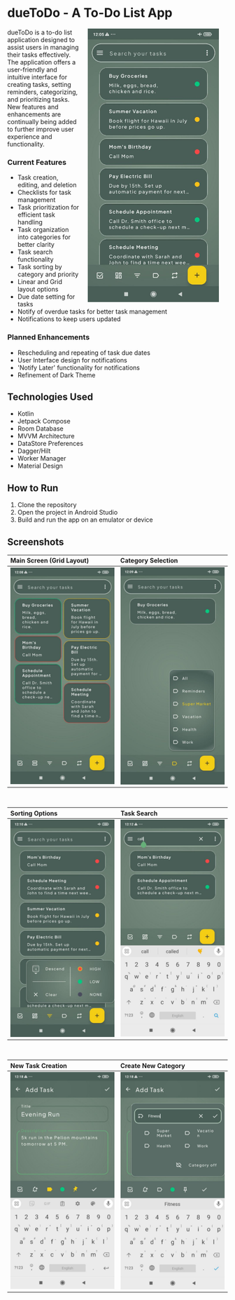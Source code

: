 # dueToDo - A To-Do List App

<div align="start">
<img src="app/images/photo_ui_linear.jpg" width="300" align="right" hspace="20">

dueToDo is a to-do list application designed to assist users in managing their tasks effectively. \
The application offers a user-friendly and intuitive interface for creating tasks, setting reminders, categorizing, and prioritizing tasks. \
New features and enhancements are continually being added to further improve user experience and functionality.

</div>



### Current Features

*   Task creation, editing, and deletion
*   Checklists for task management
*   Task prioritization for efficient task handling
*   Task organization into categories for better clarity
*   Task search functionality
*   Task sorting by category and priority
*   Linear and Grid layout options
*   Due date setting for tasks
*   Notify of overdue tasks for better task management
*   Notifications to keep users updated

### Planned Enhancements

*   Rescheduling and repeating of task due dates
*   User Interface design for notifications
*   'Notify Later' functionality for notifications
*   Refinement of Dark Theme

## Technologies Used

*   Kotlin
*   Jetpack Compose
*   Room Database
*   MVVM Architecture
*   DataStore Preferences
*   Dagger/Hilt
*   Worker Manager
*   Material Design

## How to Run

1.  Clone the repository
2.  Open the project in Android Studio
3.  Build and run the app on an emulator or device

   ## Screenshots


<div align="center">

| Main Screen (Grid Layout)                                                                           | Category Selection                                                                         |
| :--------------------------------------------------------------------------------------------- | :----------------------------------------------------------------------------------------- |
| <img src="app/images/photo_ui_grid.jpg" width="250" />                                          | <img src="app/images/photo_ui_category_select.jpg" width="250" />                              |

&nbsp;

| Sorting Options                                                                               | Task Search                                                                             |
| :------------------------------------------------------------------------------------------- | :--------------------------------------------------------------------------------------- |
| <img src="app/images/photo_sort.jpg" width="250" />                                              | <img src="app/images/photo_search.jpg" width="250" />                                        |

&nbsp;

| New Task Creation                                                                             | Create New Category                                                                   |
| :--------------------------------------------------------------------------------------------- | :----------------------------------------------------------------------------------------- |
| <img src="app/images/photo_new_task.jpg" width="250" />                                          | <img src="app/images/photo_create_category.jpg" width="250" />                              |

</div>





